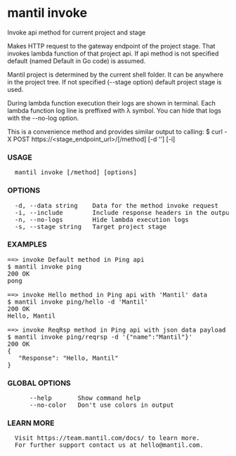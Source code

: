 # mantil invoke

Invoke api method for current project and stage

Makes HTTP request to the gateway endpoint of the project stage. That invokes
lambda function of that project api. If api method is not specified default
(named Default in Go code) is assumed.

Mantil project is determined by the current shell folder. It can be anywhere in
the project tree.
If not specified (--stage option) default project stage is used.

During lambda function execution their logs are shown in terminal. Each lambda
function log line is preffixed with λ symbol. You can hide that logs with the
--no-log option.

This is a convenience method and provides similar output to calling:
$ curl -X POST https://<stage_endpoint_url>/<api>[/method] [-d '<data>'] [-i]

### USAGE
<pre>
  mantil invoke <api>[/method] [options]
</pre>
### OPTIONS
<pre>
  -d, --data string    Data for the method invoke request
  -i, --include        Include response headers in the output
  -n, --no-logs        Hide lambda execution logs
  -s, --stage string   Target project stage
</pre>
### EXAMPLES
<pre>
==> invoke Default method in Ping api
$ mantil invoke ping
200 OK
pong

==> invoke Hello method in Ping api with 'Mantil' data
$ mantil invoke ping/hello -d 'Mantil'
200 OK
Hello, Mantil

==> invoke ReqRsp method in Ping api with json data payload
$ mantil invoke ping/reqrsp -d '{"name":"Mantil"}'
200 OK
{
   "Response": "Hello, Mantil"
}
</pre>
### GLOBAL OPTIONS
<pre>
      --help       Show command help
      --no-color   Don't use colors in output
</pre>
### LEARN MORE
<pre>
  Visit https://team.mantil.com/docs/ to learn more.
  For further support contact us at hello@mantil.com.
</pre>

